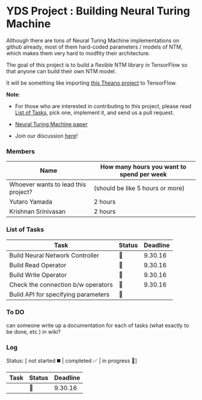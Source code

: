 # YDS Project : Building Neural Turing Machine 

Although there are tons of Neural Turing Machine implementations on github already,
most of them hard-coded parameters / models of NTM, which makes them very hard to modfity their architecture.  

The goal of this project is to build a flexible NTM library in TensorFlow so that anyone can build their own NTM model.

It will be something like importing [this Theano project](https://github.com/snipsco/ntm-lasagne) to TensorFlow.  

**Note**: 
- For those who are interested in contributing to this project, please read [List of Tasks](), pick one, implement it, and send us a pull request. 

- [Neural Turing Machine paper](https://arxiv.org/abs/1410.5401)

- Join our discussion [here]()!

### Members
| Name | How many hours you want to spend per week|
|------|--------|
|Whoever wants to lead this project?| (should be like 5 hours or more) |
|Yutaro Yamada | 2 hours |
|Krishnan Srinivasan | 2 hours |


### List of Tasks
| Task | Status | Deadline |
|------|--------|----------|
|Build Neural Network Controller |:speech_balloon:|9.30.16|
|Build Read Operator |:speech_balloon:|9.30.16|
|Build Write Operator |:speech_balloon:|9.30.16|
|Check the connection b/w operators |:speech_balloon:|9.30.16|
|Build API for specifying parameters |:speech_balloon:| |

### To DO 
can someone write up a documentation for each of tasks (what exactly to be done, etc.) in wiki?

### Log 
Status: [ not started :black_medium_square: | completed :white_check_mark: | in progress :speech_balloon:]

| Task | Status | Deadline |
|------|--------|----------|
| |:speech_balloon:|9.30.16|






